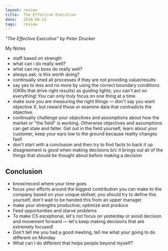 ```yaml
---
layout: review
title:  The Effective Executive
date:   2018-08-12 
tags:   review
---
```


_"The Effective Executive" by Peter Drucker_

My Notes

- staff based on strength
- what can i do really well?
- what can my boss do really well?
- always ask, is this worth doing?
- continually shed all processes if they are not providing value/results
- say yes to less and no more by using the correct boundary conditions (OKRs that drive right results) as guiding lights; you can't act on everything! You can only truly focus on one thing at a time
- make sure you are measuring the right things — don't say you want objective X, but reward those or examine data that contradicts the objective.
- continually challenge your objectives and assumptions about how the market or "the field" is working. Otherwise objectives and assumptions can get stale and falter. Get out in the field yourself, learn about your customer, keep your ears low to the ground because reality changes fast!
- don't start with a conclusion and then try to find facts to back it up
- disagreement is good when making decisions b/c it brings out all of the things that should be thought about before making a decision

## Conclusion

- know/record where your time goes
- focus your efforts around the biggest contribution you can make to the company based on your unique skillset; you should try to define this yourself, don't wait to be handed this from an upper manager
- make your strengths productive; optimize and produce
- Feed opportunities and starve problems
- To make CS exceptional, let's not focus on yesterday or avoid decision and movement forward — let's keep making decisions that are extremely focused!
- Don't tell me you had a good meeting, tell me what your going to do different on Monday
- What can I do different that helps people beyond myself?
